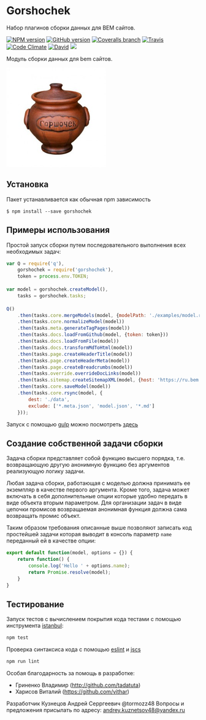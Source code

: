 # Gorshochek

Набор плагинов сборки данных для BEM сайтов.

[![NPM version](http://img.shields.io/npm/v/gorshochek.svg?style=flat)](http://www.npmjs.org/package/gorshochek)
[![GitHub version](https://badge.fury.io/gh/bem-site%2Fgorshochek.svg)](https://badge.fury.io/gh/bem-site%2Fgorshochek)
[![Coveralls branch](https://img.shields.io/coveralls/bem-site/gorshochek/master.svg)](https://coveralls.io/r/bem-site/gorshochek?branch=master)
[![Travis](https://img.shields.io/travis/bem-site/gorshochek.svg)](https://travis-ci.org/bem-site/gorshochek)
[![Code Climate](https://codeclimate.com/github/bem-site/gorshochek/badges/gpa.svg)](https://codeclimate.com/github/bem-site/gorshochek)
[![David](https://img.shields.io/david/bem-site/gorshochek.svg)](https://david-dm.org/bem-site/gorshochek)
![](https://reposs.herokuapp.com/?path=bem-site/gorshochek&style=flat)

Модуль сборки данных для bem сайтов.

![GitHub Logo](./.logo.jpg)

## Установка

Пакет устанавливается как обычная npm зависимость
```
$ npm install --save gorshochek
```

## Примеры использования

Простой запуск сборки путем последовательного выполнения всех необходимых задач:
```js
var Q = require('q'),
    gorshochek = require('gorshochek'),
    token = process.env.TOKEN;

var model = gorshochek.createModel(),
    tasks = gorshochek.tasks;

Q()
    .then(tasks.core.mergeModels(model, {modelPath: './examples/model.ru.json'}))
    .then(tasks.core.normalizeModel(model))
    .then(tasks.meta.generateTagPages(model))
    .then(tasks.docs.loadFromGithub(model, {token: token}))
    .then(tasks.docs.loadFromFile(model))
    .then(tasks.docs.transformMdToHtml(model))
    .then(tasks.page.createHeaderTitle(model))
    .then(tasks.page.createHeaderMeta(model))
    .then(tasks.page.createBreadcrumbs(model))
    .then(tasks.override.overrideDocLinks(model))
    .then(tasks.sitemap.createSitemapXML(model, {host: 'https://ru.bem.info'}))
    .then(tasks.core.saveModel(model))
    .then(tasks.core.rsync(model, {
        dest: './data',
        exclude: ['*.meta.json', 'model.json', '*.md']
    }));
```

Запуск с помощью [gulp](https://npmjs.org/package/gulp) можно посмотреть [здесь](./examples/gulp-full.js)

## Создание собственной задачи сборки

Задача сборки представляет собой функцию высшего порядка, т.е. возвращающую другую анонимную функцию
без аргументов реализующую логику задачи.

Любая задача сборки, работающая с моделью должна принимать ее экземпляр в качестве первого аргумента.
Кроме того, задача может включать в себя дополнительные опции которые удобно передать в виде объекта вторым параметром.
Для организации задач в виде цепочки промисов возвращаемая анонимная функция должна сама возвращать промис объект.

Таким образом требования описанные выше позволяют записать код простейшей задачи которая
выводит в консоль параметр `name` переданный ей в качестве опции:

```js
export default function(model, options = {}) {
    return function() {
        console.log('Hello ' + options.name);
        return Promise.resolve(model);
    }
}
```

## Тестирование

Запуск тестов с вычислением покрытия кода тестами с помощью инструмента [istanbul](https://www.npmjs.com/package/istanbul):
```bash
npm test
```

Проверка синтаксиса кода с помощью [eslint](http://eslint.org) и [jscs](https://www.npmjs.com/package/jscs)
```bash
npm run lint
```

Особая благодарность за помощь в разработке:

* Гриненко Владимир (http://github.com/tadatuta)
* Харисов Виталий (https://github.com/vithar)

Разработчик Кузнецов Андрей Серргеевич @tormozz48
Вопросы и предложения присылать по адресу: andrey.kuznetsov48@yandex.ru
